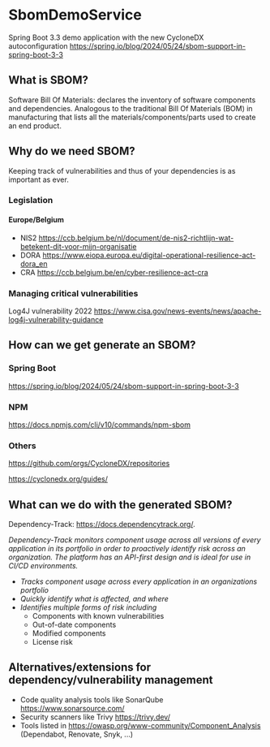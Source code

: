 # SbomDemoService

Spring Boot 3.3 demo application with the new CycloneDX autoconfiguration
https://spring.io/blog/2024/05/24/sbom-support-in-spring-boot-3-3

## What is SBOM?
Software Bill Of Materials: declares the inventory of software components and dependencies. Analogous to the traditional Bill Of Materials (BOM) in manufacturing that lists all the materials/components/parts used to create an end product. 

## Why do we need SBOM?
Keeping track of vulnerabilities and thus of your dependencies is as important as ever.

### Legislation
#### Europe/Belgium
- NIS2 https://ccb.belgium.be/nl/document/de-nis2-richtlijn-wat-betekent-dit-voor-mijn-organisatie
- DORA https://www.eiopa.europa.eu/digital-operational-resilience-act-dora_en
- CRA https://ccb.belgium.be/en/cyber-resilience-act-cra

### Managing critical vulnerabilities
Log4J vulnerability 2022 https://www.cisa.gov/news-events/news/apache-log4j-vulnerability-guidance

## How can we get generate an SBOM?
### Spring Boot
https://spring.io/blog/2024/05/24/sbom-support-in-spring-boot-3-3
### NPM
https://docs.npmjs.com/cli/v10/commands/npm-sbom
### Others
https://github.com/orgs/CycloneDX/repositories

https://cyclonedx.org/guides/

## What can we do with the generated SBOM?

Dependency-Track: https://docs.dependencytrack.org/.

*Dependency-Track monitors component usage across all versions of every application in its portfolio in order to proactively identify risk across an organization. The platform has an API-first design and is ideal for use in CI/CD environments.*

- *Tracks component usage across every application in an organizations portfolio*
- *Quickly identify what is affected, and where*
- *Identifies multiple forms of risk including*
  - Components with known vulnerabilities
  - Out-of-date components
  - Modified components
  - License risk



## Alternatives/extensions for dependency/vulnerability management
- Code quality analysis tools like SonarQube https://www.sonarsource.com/
- Security scanners like Trivy https://trivy.dev/
- Tools listed in https://owasp.org/www-community/Component_Analysis (Dependabot, Renovate, Snyk, ...)
   